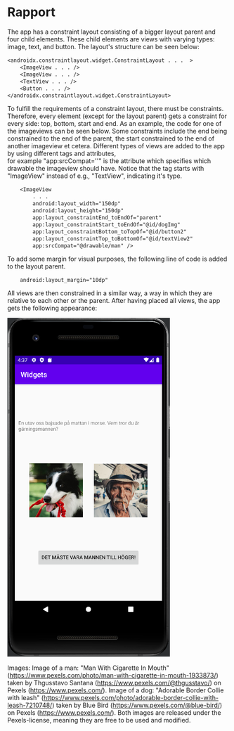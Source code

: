 
# Rapport

The app has a constraint layout consisting of a bigger layout parent and four child elements.
These child elements are views with varying types: image, text, and button.
The layout's structure can be seen below: 

```
<androidx.constraintlayout.widget.ConstraintLayout . . .  >
    <ImageView . . . />
    <ImageView . . . />
    <TextView . . . />
    <Button . . . />
</androidx.constraintlayout.widget.ConstraintLayout>
```
To fulfill the requirements of a constraint layout, there must be constraints. 
Therefore, every element (except for the layout parent) gets a constraint for every 
side: top, bottom, start and end. As an example, the code for one of the imageviews can be seen below.
Some constraints include the end being constrained to the end of the parent, the start constrained to the 
end of another imageview et cetera. Different types of views are added to the app by using different tags and attributes,  
for example "app:srcCompat=''" is the attribute which specifies which drawable the imageview should have.
Notice that the tag starts with "ImageView" instead of e.g., "TextView", indicating it's type.

```
    <ImageView
        . . .
        android:layout_width="150dp"
        android:layout_height="150dp"
        app:layout_constraintEnd_toEndOf="parent"
        app:layout_constraintStart_toEndOf="@id/dogImg"
        app:layout_constraintBottom_toTopOf="@id/button2"
        app:layout_constraintTop_toBottomOf="@id/textView2"
        app:srcCompat="@drawable/man" />
```

To add some margin for visual purposes, the following line of code is added to the layout parent.

```
    android:layout_margin="10dp"
```

All views are then constrained in a similar way, a way in which they are relative to each other 
or the parent. After having placed all views, the app gets the following appearance:

![img.png](img.png)

Images: 
Image of a man: "Man With Cigarette In Mouth" (https://www.pexels.com/photo/man-with-cigarette-in-mouth-1933873/) taken by Thgusstavo Santana (https://www.pexels.com/@thgusstavo/) on Pexels (https://www.pexels.com/).
Image of a dog: "Adorable Border Collie with leash" (https://www.pexels.com/photo/adorable-border-collie-with-leash-7210748/) taken by Blue Bird (https://www.pexels.com/@blue-bird/) on Pexels (https://www.pexels.com/).
Both images are released under the Pexels-license, meaning they are free to be used and modified.